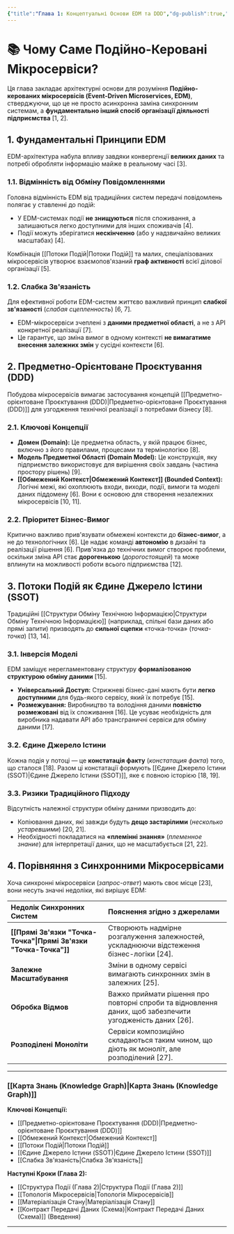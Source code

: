```yaml
---
{"title":"Глава 1: Концептуальні Основи EDM та DDD","dg-publish":true,"dg-metatags":null,"dg-home":null,"permalink":"/motia/glava-1/","dgPassFrontmatter":true,"noteIcon":""}
---
```



# 📚 Чому Саме Подійно-Керовані Мікросервіси?

Ця глава закладає архітектурні основи для розуміння **Подійно-керованих мікросервісів (Event-Driven Microservices, EDM)**, стверджуючи, що це не просто асинхронна заміна синхронним системам, а **фундаментально інший спосіб організації діяльності підприємства** [1, 2].

## 1. Фундаментальні Принципи EDM

EDM-архітектура набула впливу завдяки конвергенції **великих даних** та потребі обробляти інформацію майже в реальному часі [3].

### 1.1. Відмінність від Обміну Повідомленнями
Головна відмінність EDM від традиційних систем передачі повідомлень полягає у ставленні до подій:
*   У EDM-системах події **не знищуються** після споживання, а залишаються легко доступними для інших споживачів [4].
*   Події можуть зберігатися **нескінченно** (або у надзвичайно великих масштабах) [4].

Комбінація [[Потоки Подій\|Потоки Подій]] та малих, спеціалізованих мікросервісів утворює взаємопов'язаний **граф активності** всієї ділової організації [5].

### 1.2. Слабка Зв'язаність
Для ефективної роботи EDM-систем життєво важливий принцип **слабкої зв'язаності** (*слабая сцепленность*) [6, 7].
*   EDM-мікросервіси зчеплені з **даними предметної області**, а не з API конкретної реалізації [7].
*   Це гарантує, що зміна вимог в одному контексті **не вимагатиме внесення залежних змін** у сусідні контексти [6].

## 2. Предметно-Орієнтоване Проєктування (DDD)

Побудова мікросервісів вимагає застосування концепцій [[Предметно-орієнтоване Проєктування (DDD)\|Предметно-орієнтоване Проєктування (DDD)]] для узгодження технічної реалізації з потребами бізнесу [8].

### 2.1. Ключові Концепції
*   **Домен (Domain):** Це предметна область, у якій працює бізнес, включно з його правилами, процесами та термінологією [8].
*   **Модель Предметної Області (Domain Model):** Це конструкція, яку підприємство використовує для вирішення своїх завдань (частина простору рішень) [9].
*   **[[Обмежений Контекст\|Обмежений Контекст]] (Bounded Context):** Логічні межі, які охоплюють входи, виходи, події, вимоги та моделі даних піддомену [6]. Вони є основою для створення незалежних мікросервісів [10, 11].

### 2.2. Пріоритет Бізнес-Вимог
Критично важливо прив'язувати обмежені контексти до **бізнес-вимог**, а не до технологічних [6]. Це надає команді **автономію** в дизайні та реалізації рішення [6]. Прив'язка до технічних вимог створює проблеми, оскільки зміна API стає **дорогенькою** (*дорогостоящей*) та може вплинути на можливості роботи всього підприємства [12].

## 3. Потоки Подій як Єдине Джерело Істини (SSOT)

Традиційні [[Структури Обміну Технічною Інформацією\|Структури Обміну Технічною Інформацією]] (наприклад, спільні бази даних або прямі запити) призводять до **сильної сцепки** «точка-точка» (*точка-точка*) [13, 14].

### 3.1. Інверсія Моделі
EDM заміщує нерегламентовану структуру **формалізованою структурою обміну даними** [15].
*   **Універсальний Доступ:** Стрижневі бізнес-дані мають бути **легко доступними** для будь-якого сервісу, який їх потребує [15].
*   **Розмежування:** Виробництво та володіння даними **повністю розмежовані** від їх споживання [16]. Це усуває необхідність для виробника надавати API або трансграничні сервіси для обміну даними [17].

### 3.2. Єдине Джерело Істини
Кожна подія у потоці — це **констатація факту** (*констатация факта*) того, що сталося [18]. Разом ці констатації формують [[Єдине Джерело Істини (SSOT)\|Єдине Джерело Істини (SSOT)]], яке є повною історією [18, 19].

### 3.3. Ризики Традиційного Підходу
Відсутність належної структури обміну даними призводить до:
*   Копіювання даних, які завжди будуть **дещо застарілими** (*несколько устаревшими*) [20, 21].
*   Необхідності покладатися на **«племінні знання»** (*племенное знание*) для інтерпретації даних, що не масштабується [21, 22].

## 4. Порівняння з Синхронними Мікросервісами

Хоча синхронні мікросервіси (*запрос-ответ*) мають своє місце [23], вони несуть значні недоліки, які вирішує EDM:

| Недолік Синхронних Систем | Пояснення згідно з джерелами |
| :--- | :--- |
| **[[Прямі Зв'язки "Точка-Точка"\|Прямі Зв'язки "Точка-Точка"]]** | Створюють надмірне розгалуження залежностей, ускладнюючи відстеження бізнес-логіки [24]. |
| **Залежне Масштабування** | Зміни в одному сервісі вимагають синхронних змін в залежних [25]. |
| **Обробка Відмов** | Важко приймати рішення про повторні спроби та відновлення даних, щоб забезпечити узгодженість даних [26]. |
| **Розподілені Моноліти** | Сервіси композиційно складаються таким чином, що діють як моноліт, але розподілений [27]. |

---
### [[Карта Знань (Knowledge Graph)\|Карта Знань (Knowledge Graph)]]

**Ключові Концепції:**

*   [[Предметно-орієнтоване Проєктування (DDD)\|Предметно-орієнтоване Проєктування (DDD)]]
*   [[Обмежений Контекст\|Обмежений Контекст]]
*   [[Потоки Подій\|Потоки Подій]]
*   [[Єдине Джерело Істини (SSOT)\|Єдине Джерело Істини (SSOT)]]
*   [[Слабка Зв'язаність\|Слабка Зв'язаність]]

**Наступні Кроки (Глава 2):**

*   [[Структура Події (Глава 2)\|Структура Події (Глава 2)]]
*   [[Топологія Мікросервісів\|Топологія Мікросервісів]]
*   [[Матеріалізація Стану\|Матеріалізація Стану]]
*   [[Контракт Передачі Даних (Схема)\|Контракт Передачі Даних (Схема)]] (Введення)
---
